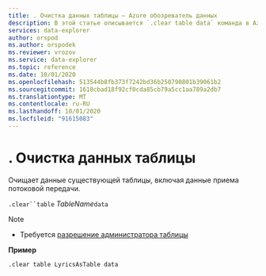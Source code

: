 ```yaml
---
title: . Очистка данных таблицы — Azure обозреватель данных
description: В этой статье описывается `.clear table data` команда в Azure обозреватель данных.
services: data-explorer
author: orspod
ms.author: orspodek
ms.reviewer: vrozov
ms.service: data-explorer
ms.topic: reference
ms.date: 10/01/2020
ms.openlocfilehash: 513544b8fb373f7242bd36b250790801b39061b2
ms.sourcegitcommit: 1618cbad18f92cf0cda85cb79a5cc1aa789a2db7
ms.translationtype: MT
ms.contentlocale: ru-RU
ms.lasthandoff: 10/01/2020
ms.locfileid: "91615083"
---
```

# <a name="clear-table-data"></a>. Очистка данных таблицы

Очищает данные существующей таблицы, включая данные приема потоковой передачи.

`.clear``table` *TableName*`data` 

> [!NOTE]
> * Требуется [разрешение администратора таблицы](../management/access-control/role-based-authorization.md)

**Пример** 

```kusto
.clear table LyricsAsTable data 
```
 
